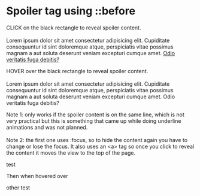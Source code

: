 

<main>
  <div class="centered">
    <h1>Spoiler tag using ::before</h1>
    <p class="content">
      <span class="regular">CLICK on the black rectangle to reveal spoiler content.</span><br><br>Lorem ipsum dolor sit amet consectetur adipisicing elit. Cupiditate consequuntur id sint doloremque atque, perspiciatis vitae possimus magnam a aut soluta deserunt veniam excepturi cumque amet. <a href="" class="spoilclick">Odio veritatis fuga debitis?</a>
    </p>
    <p class="content">
      <span class="regular">HOVER over the black rectangle to reveal spoiler content.</span><br><br>Lorem ipsum dolor sit amet consectetur adipisicing elit. Cupiditate consequuntur id sint doloremque atque, perspiciatis vitae possimus magnam a aut soluta deserunt veniam excepturi cumque amet. <span class="spoilhover">Odio veritatis fuga debitis?</span>
    </p>
    <p class="note">
    Note 1: only works if the spoiler content is on the same line, which is not very practical but this is something that came up while doing underline animations and was not planned. <br><br>
Note 2: the first one uses :focus, so to hide the content again you have to change or lose the focus. It also uses an &lta&gt tag so once you click to reveal the content it moves the view to the top of the page.
    </p>
  </div>
</main>


<span class="spoiler" >test</span>
<p>Then when hovered over</p>
<span class="spoiler2"> other test </span>



